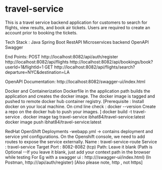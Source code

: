 # travel-service

This is a travel service backend application for customers to search for 
flights, view results, and book air tickets.
Users are required to create an account prior to booking the tickets.

Tech Stack :
Java Spring Boot RestAPI Microservices backend 
OpenAPI Swagger

End Points:
POST
http://localhost:8082/api/auth/register
http://localhost:8082/api/flights
http://localhost:8082/api/bookings/book?userId=1&flightId=1
GET
http://localhost:8082/api/flights/search?departure=NYC&destination=LA

OpenAPI Documentation:
http://localhost:8082/swagger-ui/index.html

Docker and Containerization
Dockerfile in the application path builds the application and creates the docker image.
The docker image is tagged and pushed to remote docker hub container registry. 
[Prerequisite : Install docker on your local machine. 
On cmd line check : docker --version 
Create a repo on the docker hub to push your images.
]
docker build -t travel-service .
docker image tag travel-service ibhat84/travel-service:latest
docker image push ibhat84/travel-service:latest

RedHat OpenShift Deployments
-webapp.yml -> contains deployment and service yml configurations.
On the Openshift console, we need to add routes to expose the service externally.
Name : travel-service-route
Service : travel-service
Target Port : 8082-8082 (tcp)
Path: Leave it blank 
(Path is Optional --If you leave it blank, just add your context path in the browser while testing
For Eg with a swagger ui : http://<openshift-endpoint>/swagger-ui/index.html)
(In Postman, http://<openshift-endpoint>/api/auth/register)
[Also please note, http , not https]











